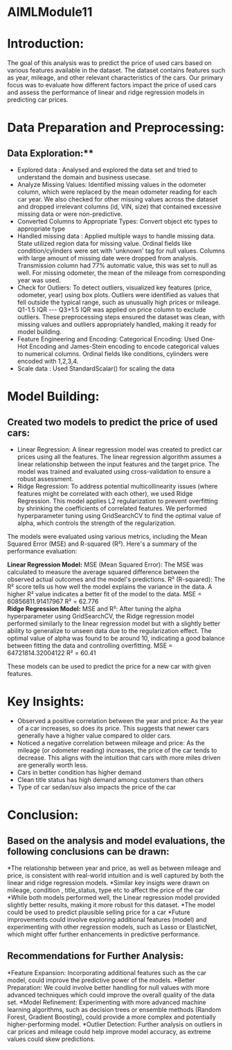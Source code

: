 # AIMLModule11
# Introduction:

The goal of this analysis was to predict the price of used cars based on various features available in the dataset. The dataset contains features such as year, mileage, and other relevant characteristics of the cars. Our primary focus was to evaluate how different factors impact the price of used cars and assess the performance of linear and ridge regression models in predicting car prices.

# Data Preparation and Preprocessing:

## Data Exploration:**
* Explored data :
  Analysed and explored the data set and tried to understand the domain and business usecase. 
* Analyze Missing Values:
  Identified missing values in the odometer column, which were replaced by the mean odometer reading for each car year. We also checked for other missing values across the dataset and dropped irrelevant columns (id, VIN, size) that contained excessive missing data or were non-predictive.
* Converted Columns to Appropriate Types: Convert object etc types to appropriate type
* Handled missing data : Applied multiple ways to handle missing data. State utilized region data for missing value. Ordinal fields like condition/cylinders were set with 'unknown' tag for null values. Columns with large amount of missing date were dropped from analysis. Transmission column had 77% automatic value, this was set to null as well. For missing odometer, the mean of the mileage from corresponding year was used. 
* Check for Outliers:
To detect outliers, visualized key features (price, odometer, year) using box plots. Outliers were identified as values that fell outside the typical range, such as unusually high prices or mileage. Q1-1.5 IQR --- Q3+1.5 IQR was applied on price column to exclude outliers. 
These preprocessing steps ensured the dataset was clean, with missing values and outliers appropriately handled, making it ready for model building.
* Feature Engineering and Encoding:
Categorical Encoding: Used One-Hot Encoding and James-Stein encoding to encode categorical values to numerical columns. Ordinal fields like conditions, cylinders were encoded with 1,2,3,4.
* Scale data : Used StandardScalar() for scaling the data

# Model Building:

## Created two models to predict the price of used cars:

* Linear Regression:
A linear regression model was created to predict car prices using all the features. The linear regression algorithm assumes a linear relationship between the input features and the target price.
The model was trained and evaluated using cross-validation to ensure a robust assessment.
* Ridge Regression:
To address potential multicollinearity issues (where features might be correlated with each other), we used Ridge Regression. This model applies L2 regularization to prevent overfitting by shrinking the coefficients of correlated features.
We performed hyperparameter tuning using GridSearchCV to find the optimal value of alpha, which controls the strength of the regularization.

The models were evaluated using various metrics, including the Mean Squared Error (MSE) and R-squared (R²). Here's a summary of the performance evaluation:

**Linear Regression Model:**
MSE (Mean Squared Error): The MSE was calculated to measure the average squared difference between the observed actual outcomes and the model's predictions.
R² (R-squared): The R² score tells us how well the model explains the variance in the data. A higher R² value indicates a better fit of the model to the data.
MSE = 60856811.91417967
R² = 62.776 \
**Ridge Regression Model:**
MSE and R²: After tuning the alpha hyperparameter using GridSearchCV, the Ridge regression model performed similarly to the linear regression model but with a slightly better ability to generalize to unseen data due to the regularization effect.
The optimal value of alpha was found to be around 10, indicating a good balance between fitting the data and controlling overfitting.
MSE = 64721814.32004122
R² = 60.41

These models can be used to predict the price for a new car with given features. 

# Key Insights:

* Observed a positive correlation between the year and price: As the year of a car increases, so does its price. This suggests that newer cars generally have a higher value compared to older cars.
* Noticed a negative correlation between mileage and price: As the mileage (or odometer reading) increases, the price of the car tends to decrease. This aligns with the intuition that cars with more miles driven are generally worth less.
* Cars in better condition has higher demand
* Clean title status has high demand among customers than others
* Type of car sedan/suv also impacts the price of the car

# Conclusion:

## Based on the analysis and model evaluations, the following conclusions can be drawn:

*The relationship between year and price, as well as between mileage and price, is consistent with real-world intuition and is well captured by both the linear and ridge regression models.
*Similar key insigts were drawn on mileage, condition , title_status, type etc to affect the price of the car
*While both models performed well, the Linear regression model provided slightly better results, making it more robust for this dataset.
*The model could be used to predict plausible selling price for a car 
*Future improvements could involve exploring additional features (model) and experimenting with other regression models, such as Lasso or ElasticNet, which might offer further enhancements in predictive performance.

## Recommendations for Further Analysis:
*Feature Expansion: Incorporating additional features such as the car model, could improve the predictive power of the models.
*Better Preparation: We could involve better handling for null values with more advanced techniques which could improve the overall quality of the data set. 
*Model Refinement: Experimenting with more advanced machine learning algorithms, such as decision trees or ensemble methods (Random Forest, Gradient Boosting), could provide a more complex and potentially higher-performing model.
*Outlier Detection: Further analysis on outliers in car prices and mileage could help improve model accuracy, as extreme values could skew predictions.
